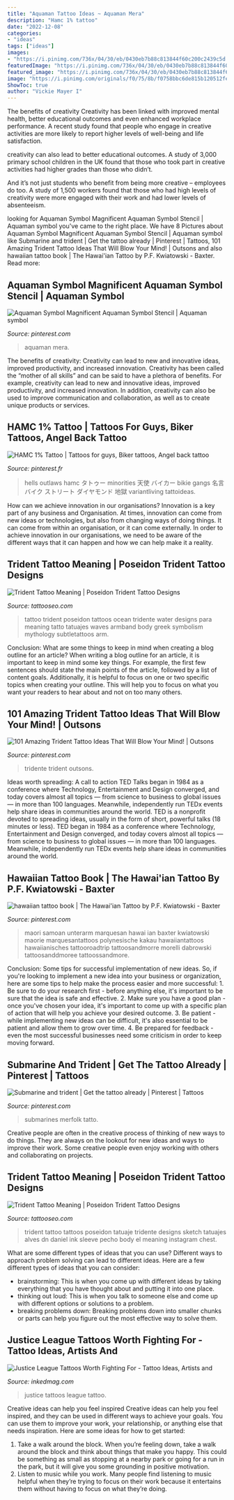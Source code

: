 ```yaml
---
title: "Aquaman Tattoo Ideas ~ Aquaman Mera"
description: "Hamc 1% tattoo"
date: "2022-12-08"
categories:
- "ideas"
tags: ["ideas"]
images:
- "https://i.pinimg.com/736x/04/30/eb/0430eb7b88c813844f60c200c2439c5d.jpg"
featuredImage: "https://i.pinimg.com/736x/04/30/eb/0430eb7b88c813844f60c200c2439c5d.jpg"
featured_image: "https://i.pinimg.com/736x/04/30/eb/0430eb7b88c813844f60c200c2439c5d.jpg"
image: "https://i.pinimg.com/originals/f0/75/8b/f0758bbc6de815b120512fe44075dd4a.jpg"
ShowToc: true
author: "Vickie Mayer I"
---
```



The benefits of creativity
Creativity has been linked with improved mental health, better educational outcomes and even enhanced workplace performance.
A recent study found that people who engage in creative activities are more likely to report higher levels of well-being and life satisfaction.

 creativity can also lead to better educational outcomes. A study of 3,000 primary school children in the UK found that those who took part in creative activities had higher grades than those who didn’t.

And it’s not just students who benefit from being more creative – employees do too. A study of 1,500 workers found that those who had high levels of creativity were more engaged with their work and had lower levels of absenteeism.

	

		
looking for Aquaman Symbol Magnificent Aquaman Symbol Stencil | Aquaman symbol you've came to the right place. We have 8 Pictures about Aquaman Symbol Magnificent Aquaman Symbol Stencil | Aquaman symbol like Submarine and trident | Get the tattoo already | Pinterest | Tattoos, 101 Amazing Trident Tattoo Ideas That Will Blow Your Mind! | Outsons and also hawaiian tattoo book | The Hawai&#039;ian Tattoo by P.F. Kwiatowski - Baxter. Read more:
		
    
## Aquaman Symbol Magnificent Aquaman Symbol Stencil | Aquaman Symbol

<img loading=lazy src="https://i.pinimg.com/236x/93/c9/f9/93c9f90ece6578346c01a35549a17a21.jpg?nii=t" onerror="this.onerror=null;this.src='https://tse1.mm.bing.net/th?id=OIP.qKQB6PYdkCRXFRYJnV4-LwAAAA&amp;pid=15.1';" alt="Aquaman Symbol Magnificent Aquaman Symbol Stencil | Aquaman symbol">

_Source: pinterest.com_

>aquaman mera. 

	

The benefits of creativity: Creativity can lead to new and innovative ideas, improved productivity, and increased innovation.
Creativity has been called the “mother of all skills” and can be said to have a plethora of benefits. For example, creativity can lead to new and innovative ideas, improved productivity, and increased innovation. In addition, creativity can also be used to improve communication and collaboration, as well as to create unique products or services.

    
## HAMC 1% Tattoo | Tattoos For Guys, Biker Tattoos, Angel Back Tattoo

<img loading=lazy src="https://i.pinimg.com/736x/04/30/eb/0430eb7b88c813844f60c200c2439c5d.jpg" onerror="this.onerror=null;this.src='https://tse3.mm.bing.net/th?id=OIP.wJxNgKs5rP4ozrsfoIZm8AHaHb&amp;pid=15.1';" alt="HAMC 1% Tattoo | Tattoos for guys, Biker tattoos, Angel back tattoo">

_Source: pinterest.fr_

>hells outlaws hamc タトゥー minorities 天使 バイカー bikie gangs 名言 バイク ストリート ダイヤモンド 地獄 variantliving tattoideas. 

	

How can we achieve innovation in our organisations?
Innovation is a key part of any business and Organisation. At times, innovation can come from new ideas or technologies, but also from changing ways of doing things. It can come from within an organisation, or it can come externally. In order to achieve innovation in our organisations, we need to be aware of the different ways that it can happen and how we can help make it a reality.

    
## Trident Tattoo Meaning | Poseidon Trident Tattoo Designs

<img loading=lazy src="http://www.tattooseo.com/wp-content/uploads/2017/12/Trident-Tattoo-1.jpg" onerror="this.onerror=null;this.src='https://tse2.mm.bing.net/th?id=OIP.56z9_Mba0Lbx63K2JMdugQAAAA&amp;pid=15.1';" alt="Trident Tattoo Meaning | Poseidon Trident Tattoo Designs">

_Source: tattooseo.com_

>tattoo trident poseidon tattoos ocean tridente water designs para meaning tatto tatuajes waves armband body greek symbolism mythology subtletattoos arm. 

	

Conclusion: What are some things to keep in mind when creating a blog outline for an article?
When writing a blog outline for an article, it is important to keep in mind some key things. For example, the first few sentences should state the main points of the article, followed by a list of content goals. Additionally, it is helpful to focus on one or two specific topics when creating your outline. This will help you to focus on what you want your readers to hear about and not on too many others.

    
## 101 Amazing Trident Tattoo Ideas That Will Blow Your Mind! | Outsons

<img loading=lazy src="https://i.pinimg.com/originals/ca/15/d2/ca15d20b23219debefde5cae1d14fe3a.jpg" onerror="this.onerror=null;this.src='https://tse3.mm.bing.net/th?id=OIP.qDEuv1JxvOP1GnVndVhzYwHaJQ&amp;pid=15.1';" alt="101 Amazing Trident Tattoo Ideas That Will Blow Your Mind! | Outsons">

_Source: pinterest.com_

>tridente trident outsons. 

	

Ideas worth spreading: A call to action
TED Talks began in 1984 as a conference where Technology, Entertainment and Design converged, and today covers almost all topics — from science to business to global issues — in more than 100 languages. Meanwhile, independently run TEDx events help share ideas in communities around the world.
TED is a nonprofit devoted to spreading ideas, usually in the form of short, powerful talks (18 minutes or less). TED began in 1984 as a conference where Technology, Entertainment and Design converged, and today covers almost all topics — from science to business to global issues — in more than 100 languages. Meanwhile, independently run TEDx events help share ideas in communities around the world.

    
## Hawaiian Tattoo Book | The Hawai&#039;ian Tattoo By P.F. Kwiatowski - Baxter

<img loading=lazy src="https://i.pinimg.com/originals/f0/75/8b/f0758bbc6de815b120512fe44075dd4a.jpg" onerror="this.onerror=null;this.src='https://tse4.mm.bing.net/th?id=OIP.eouuDVhTUgVV1H4Sr07b_wHaK4&amp;pid=15.1';" alt="hawaiian tattoo book | The Hawai&#039;ian Tattoo by P.F. Kwiatowski - Baxter">

_Source: pinterest.com_

>maori samoan unterarm marquesan hawai ian baxter kwiatowski maorie marquesantattoos polynesische kakau hawaiiantattoos hawaiianisches tattooroadtrip tattoosandmorre morelli dabrowski tattoosanddmoree tattoossandmore. 

	

Conclusion: Some tips for successful implementation of new ideas.
So, if you're looking to implement a new idea into your business or organization, here are some tips to help make the process easier and more successful: 1. Be sure to do your research first - before anything else, it's important to be sure that the idea is safe and effective. 2. Make sure you have a good plan - once you've chosen your idea, it's important to come up with a specific plan of action that will help you achieve your desired outcome. 3. Be patient - while implementing new ideas can be difficult, it's also essential to be patient and allow them to grow over time. 4. Be prepared for feedback - even the most successful businesses need some criticism in order to keep moving forward. 
    
## Submarine And Trident | Get The Tattoo Already | Pinterest | Tattoos

<img loading=lazy src="https://i.pinimg.com/736x/46/b1/dd/46b1dd8d30b6d37efa43ebb7a8c7a410--submarines-merfolk.jpg" onerror="this.onerror=null;this.src='https://tse3.mm.bing.net/th?id=OIP.lF5FAUlYIh7HBaG1mhNcDAHaJ4&amp;pid=15.1';" alt="Submarine and trident | Get the tattoo already | Pinterest | Tattoos">

_Source: pinterest.com_

>submarines merfolk tatto. 

	

Creative people are often in the creative process of thinking of new ways to do things. They are always on the lookout for new ideas and ways to improve their work. Some creative people even enjoy working with others and collaborating on projects.

    
## Trident Tattoo Meaning | Poseidon Trident Tattoo Designs

<img loading=lazy src="http://www.tattooseo.com/wp-content/uploads/2017/12/Trident-Tattoo-6.jpg" onerror="this.onerror=null;this.src='https://tse1.mm.bing.net/th?id=OIP.oLoXCpe21cKLkG8YwuKSsQAAAA&amp;pid=15.1';" alt="Trident Tattoo Meaning | Poseidon Trident Tattoo Designs">

_Source: tattooseo.com_

>trident tattoo tattoos poseidon tatuaje tridente designs sketch tatuajes alves dn daniel ink sleeve pecho body el meaning instagram chest. 

	

What are some different types of ideas that you can use?
Different ways to approach problem solving can lead to different ideas. Here are a few different types of ideas that you can consider: 
- brainstorming: This is when you come up with different ideas by taking everything that you have thought about and putting it into one place. 
- thinking out loud: This is when you talk to someone else and come up with different options or solutions to a problem. 
- breaking problems down: Breaking problems down into smaller chunks or parts can help you figure out the most effective way to solve them.

    
## Justice League Tattoos Worth Fighting For - Tattoo Ideas, Artists And

<img loading=lazy src="https://www.inkedmag.com/.image/t_share/MTc5NjkyMjA2NjExNzY5MzA0/justiceleague.png" onerror="this.onerror=null;this.src='https://tse1.mm.bing.net/th?id=OIP.eHTFjTUEYg3Hb9yFqUk04QHaD4&amp;pid=15.1';" alt="Justice League Tattoos Worth Fighting For - Tattoo Ideas, Artists and">

_Source: inkedmag.com_

>justice tattoos league tattoo. 

	

Creative ideas can help you feel inspired
Creative ideas can help you feel inspired, and they can be used in different ways to achieve your goals. You can use them to improve your work, your relationship, or anything else that needs inspiration. Here are some ideas for how to get started: 
1. Take a walk around the block. When you’re feeling down, take a walk around the block and think about things that make you happy. This could be something as small as stopping at a nearby park or going for a run in the park, but it will give you some grounding in positive motivation. 
2. Listen to music while you work. Many people find listening to music helpful when they’re trying to focus on their work because it entertains them without having to focus on what they’re doing.

